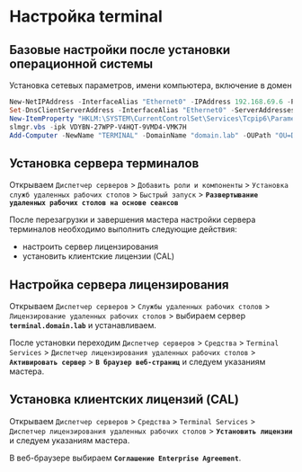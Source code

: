 # Настройка terminal

## Базовые настройки после установки операционной системы

Установка сетевых параметров, имени компьютера, включение в домен

```powershell
New-NetIPAddress -InterfaceAlias "Ethernet0" -IPAddress 192.168.69.6 -PrefixLength 24 -DefaultGateway 192.168.69.254
Set-DnsClientServerAddress -InterfaceAlias "Ethernet0" -ServerAddresses ("192.168.69.1","192.168.69.2")
New-ItemProperty "HKLM:\SYSTEM\CurrentControlSet\Services\Tcpip6\Parameters\" -Name "DisabledComponents" -Value 0xffffffff -PropertyType "DWord"
slmgr.vbs -ipk VDYBN-27WPP-V4HQT-9VMD4-VMK7H
Add-Computer -NewName "TERMINAL" -DomainName "domain.lab" -OUPath "OU=Domain Servers,DC=domain,DC=lab" -Credential "Администратор@domain.lab" -Restart -Force
```

## Установка сервера терминалов

Открываем `Диспетчер серверов` > `Добавить роли и компоненты` > `Установка служб удаленных рабочих столов` > `Быстрый запуск` > **`Развертывание удаленных рабочих столов на основе сеансов`** 

После перезагрузки и завершения мастера настройки сервера терминалов необходимо выполнить следующие действия:
- настроить сервер лицензирования
- установить клиентские лицензии (CAL)

## Настройка сервера лицензирования

Открываем `Диспетчер серверов` > `Службы удаленных рабочих столов` > `Лицензирование удаленных рабочих столов` > выбираем сервер **`terminal.domain.lab`** и устанавливаем.

После установки переходим `Диспетчер серверов` > `Средства` > `Terminal Services` > `Диспетчер лицензирования удаленных рабочих столов` > **`Активировать сервер`** > **`В браузер веб-страниц`** и следуем указаниям мастера.

## Установка клиентских лицензий (CAL)

Открываем `Диспетчер серверов` > `Средства` > `Terminal Services` > `Диспетчер лицензирования удаленных рабочих столов` > **`Установить лицензии`** и следуем указаниям мастера.

В веб-браузере выбираем **`Соглашение Enterprise Agreement`**.


